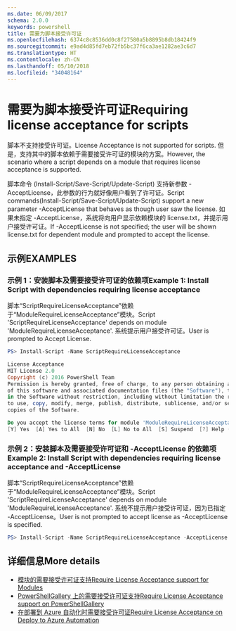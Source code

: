 ```yaml
---
ms.date: 06/09/2017
schema: 2.0.0
keywords: powershell
title: 需要为脚本接受许可证
ms.openlocfilehash: 6374c8c8536dd0c8f27580a5b8895b8db18424f9
ms.sourcegitcommit: e9ad4d85fd7eb72fb5bc37f6ca3ae1282ae3c6d7
ms.translationtype: HT
ms.contentlocale: zh-CN
ms.lasthandoff: 05/10/2018
ms.locfileid: "34048164"
---
```

# <a name="requiring-license-acceptance-for-scripts"></a><span data-ttu-id="ebc5c-103">需要为脚本接受许可证</span><span class="sxs-lookup"><span data-stu-id="ebc5c-103">Requiring license acceptance for scripts</span></span>

<span data-ttu-id="ebc5c-104">脚本不支持接受许可证。</span><span class="sxs-lookup"><span data-stu-id="ebc5c-104">License Acceptance is not supported for scripts.</span></span> <span data-ttu-id="ebc5c-105">但是，支持其中的脚本依赖于需要接受许可证的模块的方案。</span><span class="sxs-lookup"><span data-stu-id="ebc5c-105">However, the scenario where a script depends on a module that requires license acceptance is supported.</span></span>

<span data-ttu-id="ebc5c-106">脚本命令 (Install-Script/Save-Script/Update-Script) 支持新参数 -AcceptLicense，此参数的行为就好像用户看到了许可证。</span><span class="sxs-lookup"><span data-stu-id="ebc5c-106">Script commands(Install-Script/Save-Script/Update-Script) support a new parameter -AcceptLicense that behaves as though user saw the license.</span></span> <span data-ttu-id="ebc5c-107">如果未指定 -AcceptLicense，系统将向用户显示依赖模块的 license.txt，并提示用户接受许可证。</span><span class="sxs-lookup"><span data-stu-id="ebc5c-107">If -AcceptLicense is not specified; the user will be shown license.txt for dependent module and prompted to accept the license.</span></span>

## <a name="examples"></a><span data-ttu-id="ebc5c-108">示例</span><span class="sxs-lookup"><span data-stu-id="ebc5c-108">EXAMPLES</span></span>

### <a name="example-1-install-script-with-dependencies-requiring-license-acceptance"></a><span data-ttu-id="ebc5c-109">示例 1：安装脚本及需要接受许可证的依赖项</span><span class="sxs-lookup"><span data-stu-id="ebc5c-109">Example 1: Install Script with dependencies requiring license acceptance</span></span>

<span data-ttu-id="ebc5c-110">脚本“ScriptRequireLicenseAcceptance”依赖于“ModuleRequireLicenseAcceptance”模块。</span><span class="sxs-lookup"><span data-stu-id="ebc5c-110">Script 'ScriptRequireLicenseAcceptance' depends on module 'ModuleRequireLicenseAcceptance'.</span></span> <span data-ttu-id="ebc5c-111">系统提示用户接受许可证。</span><span class="sxs-lookup"><span data-stu-id="ebc5c-111">User is prompted to Accept License.</span></span>

```PowerShell
PS> Install-Script -Name ScriptRequireLicenseAcceptance

License Acceptance
MIT License 2.0
Copyright (c) 2016 PowerShell Team
Permission is hereby granted, free of charge, to any person obtaining a copy
of this software and associated documentation files (the "Software"), to deal
in the Software without restriction, including without limitation the rights
to use, copy, modify, merge, publish, distribute, sublicense, and/or sell
copies of the Software.

Do you accept the license terms for module 'ModuleRequireLicenseAcceptance'.
[Y] Yes  [A] Yes to All  [N] No  [L] No to All  [S] Suspend  [?] Help (default is "N"):
```

### <a name="example-2-install-script-with-dependencies-requiring-license-acceptance-and--acceptlicense"></a><span data-ttu-id="ebc5c-112">示例 2：安装脚本及需要接受许可证和 -AcceptLicense 的依赖项</span><span class="sxs-lookup"><span data-stu-id="ebc5c-112">Example 2: Install Script with dependencies requiring license acceptance and -AcceptLicense</span></span>

<span data-ttu-id="ebc5c-113">脚本“ScriptRequireLicenseAcceptance”依赖于“ModuleRequireLicenseAcceptance”模块。</span><span class="sxs-lookup"><span data-stu-id="ebc5c-113">Script 'ScriptRequireLicenseAcceptance' depends on module 'ModuleRequireLicenseAcceptance'.</span></span> <span data-ttu-id="ebc5c-114">系统不提示用户接受许可证，因为已指定 -AcceptLicense。</span><span class="sxs-lookup"><span data-stu-id="ebc5c-114">User is not prompted to accept license as -AcceptLicense is specified.</span></span>

```PowerShell
PS> Install-Script -Name ScriptRequireLicenseAcceptance -AcceptLicense
```

## <a name="more-details"></a><span data-ttu-id="ebc5c-115">详细信息</span><span class="sxs-lookup"><span data-stu-id="ebc5c-115">More details</span></span>

- [<span data-ttu-id="ebc5c-116">模块的需要接受许可证支持</span><span class="sxs-lookup"><span data-stu-id="ebc5c-116">Require License Acceptance support for Modules</span></span>](module-license-acceptance.md)
- [<span data-ttu-id="ebc5c-117">PowerShellGallery 上的需要接受许可证支持</span><span class="sxs-lookup"><span data-stu-id="ebc5c-117">Require License Acceptance support on PowerShellGallery</span></span>](../how-to/working-with-items/items-that-require-license-acceptance.md)
- [<span data-ttu-id="ebc5c-118">在部署到 Azure 自动化时需要接受许可证</span><span class="sxs-lookup"><span data-stu-id="ebc5c-118">Require License Acceptance on Deploy to Azure Automation</span></span>](../how-to/working-with-items/deploy-to-azure-automation.md)